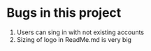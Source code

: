 # Bugs in this project
1. Users can sing in with not existing accounts
2. Sizing of logo in  ReadMe.md is very big